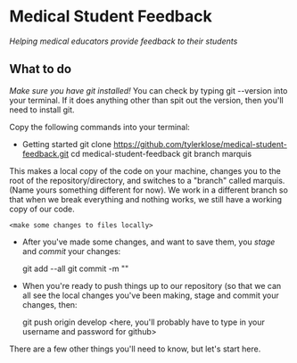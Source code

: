 # Medical Student Feedback
_Helping medical educators provide feedback to their students_ 

## What to do 


*Make sure you have git installed!* You can check by typing 
    git --version 
into your terminal. If it does anything other than spit out the version, then you'll need to install git. 

Copy the following commands into your terminal:

* Getting started
    git clone https://github.com/tylerklose/medical-student-feedback.git
    cd medical-student-feedback
    git branch marquis 

This makes a local copy of the code on your machine, changes you to the root of the repository/directory, and switches to a "branch" called marquis. (Name yours something different for now). We work in a different branch so that when we break everything and nothing works, we still have a working copy of our code.

    <make some changes to files locally>


* After you've made some changes, and want to save them, you *_stage_* and _*commit*_ your changes:

    git add --all
    git commit -m "<type up a descriptive message of the changes you made>"


* When you're ready to push things up to our repository (so that we can all see the local changes you've been making, stage and commit your changes, then:

    git push origin develop
    <here, you'll probably have to type in your username and password for github>

There are a few other things you'll need to know, but let's start here. 




